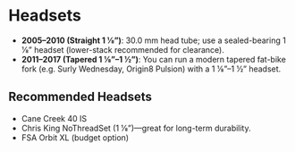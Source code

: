 # Headsets

- **2005–2010 (Straight 1 1⁄8”)**: 30.0 mm head tube; use a sealed-bearing 1 1⁄8” headset (lower-stack recommended for clearance).  
- **2011–2017 (Tapered 1 1⁄8”–1 1⁄2”)**: You can run a modern tapered fat-bike fork (e.g. Surly Wednesday, Origin8 Pulsion) with a 1 1⁄8”–1 1⁄2” headset.  

## Recommended Headsets
- Cane Creek 40 IS  
- Chris King NoThreadSet (1 1⁄8”)—great for long-term durability.  
- FSA Orbit XL (budget option)  